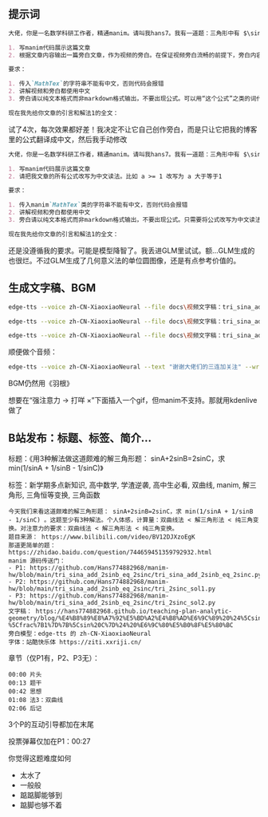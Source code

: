 ## 提示词

```markdown
大佬，你是一名数学科研工作者，精通manim。请叫我hans7。我有一道题：三角形中有 $\sin A+2\sin B=2\sin C$ ，求 $\frac{1}{\sin A}+\frac{1}{\sin B}-\frac{1}{\sin C}$ 最小值。我为这题写好了一篇正确的推理过程的文章，markdown格式。文章介绍了这道题的3种解法，我希望每种解法生成一个视频，第一种解法需要在开头展示题干，后两种解法直接开始展示解法即可。请完成以下需求：

1. 写manim代码展示这篇文章
2. 根据文章内容输出一篇旁白文章，作为视频的旁白。在保证视频旁白流畅的前提下，旁白内容应尽量忠于原文

要求：

1. 传入`MathTex`的字符串不能有中文，否则代码会报错
2. 讲解视频和旁白都使用中文
3. 旁白请以纯文本格式而非markdown格式输出，不要出现公式。可以用“这个公式”之类的词代替，观众看到视频画面能够明白旁白在说哪个公式

现在我先给你文章的引言和解法1的全文：
```

试了4次，每次效果都好差！我决定不让它自己创作旁白，而是只让它把我的博客里的公式翻译成中文，然后我手动修改

```markdown
大佬，你是一名数学科研工作者，精通manim。请叫我hans7。我有一道题：三角形中有 $\sin A+2\sin B=2\sin C$ ，求 $\frac{1}{\sin A}+\frac{1}{\sin B}-\frac{1}{\sin C}$ 最小值。我为这题写好了一篇正确的推理过程的文章，markdown格式。文章介绍了这道题的3种解法，我希望每种解法生成一个视频，第一种解法需要在开头展示题干，后两种解法直接开始展示解法即可。请完成以下需求：

1. 写manim代码展示这篇文章
2. 请把我文章的所有公式改写为中文读法。比如 a >= 1 改写为 a 大于等于1

要求：

1. 传入manim`MathTex`类的字符串不能有中文，否则代码会报错
2. 讲解视频和旁白都使用中文
3. 旁白请以纯文本格式而非markdown格式输出，不要出现公式。只需要将公式改写为中文读法，严禁修改我文章原文！

现在我先给你文章的引言和解法1的全文：
```

还是没遵循我的要求。可能是模型降智了。我丢进GLM里试试。额…GLM生成的也很烂。不过GLM生成了几何意义法的单位圆图像，还是有点参考价值的。

## 生成文字稿、BGM

```bash
edge-tts --voice zh-CN-XiaoxiaoNeural --file docs\视频文字稿：tri_sina_add_2sinb_eq_2sinc-主视频.md --write-media media\bili\tri_sina_add_2sinb_eq_2sinc\tri_sina_add_2sinb_eq_2sinc.mp3 --write-subtitles media\bili\tri_sina_add_2sinb_eq_2sinc\tri_sina_add_2sinb_eq_2sinc.srt

edge-tts --voice zh-CN-XiaoxiaoNeural --file docs\视频文字稿：tri_sina_add_2sinb_eq_2sinc-纯三角变换.md --write-media media\bili\tri_sina_add_2sinb_eq_2sinc\tri_2sinc_sol2.mp3 --write-subtitles media\bili\tri_sina_add_2sinb_eq_2sinc\tri_2sinc_sol2.srt

edge-tts --voice zh-CN-XiaoxiaoNeural --file docs\视频文字稿：tri_sina_add_2sinb_eq_2sinc-正弦定理+余弦定理.md --write-media media\bili\tri_sina_add_2sinb_eq_2sinc\tri_2sinc_sol1.mp3 --write-subtitles media\bili\tri_sina_add_2sinb_eq_2sinc\tri_2sinc_sol1.srt
```

顺便做个音频：

```bash
edge-tts --voice zh-CN-XiaoxiaoNeural --text "谢谢大佬们的三连加关注" --write-media D:\视频制作素材\三连+关注.mp3 --write-subtitles D:\视频制作素材\三连+关注.srt
```

BGM仍然用《羽根》

想要在“强注意力 → 打咩 ×”下面插入一个gif，但manim不支持。那就用kdenlive做了

## B站发布：标题、标签、简介…

标题：《用3种解法做这道颇难的解三角形题： sinA+2sinB=2sinC，求 min(1/sinA + 1/sinB - 1/sinC)》

标签：新学期多点新知识, 高中数学, 学渣逆袭, 高中生必看, 双曲线, manim, 解三角形, 三角恒等变换, 三角函数

```
今天我们来看这道颇难的解三角形题： sinA+2sinB=2sinC，求 min(1/sinA + 1/sinB - 1/sinC) 。这题至少有3种解法。个人体感，计算量：双曲线法 < 解三角形法 < 纯三角变换。对注意力的要求：双曲线法 < 解三角形法 < 纯三角变换。
题目来源： https://www.bilibili.com/video/BV12DJXzoEgK
那道更简单的题： https://zhidao.baidu.com/question/744659451359792932.html
manim 源码传送门：
- P1: https://github.com/Hans774882968/manim-hw/blob/main/tri_sina_add_2sinb_eq_2sinc/tri_sina_add_2sinb_eq_2sinc.py
- P2: https://github.com/Hans774882968/manim-hw/blob/main/tri_sina_add_2sinb_eq_2sinc/tri_2sinc_sol1.py
- P3: https://github.com/Hans774882968/manim-hw/blob/main/tri_sina_add_2sinb_eq_2sinc/tri_2sinc_sol2.py
文字稿： https://hans774882968.github.io/teaching-plan-analytic-geometry/blog/%E4%B8%89%E8%A7%92%E5%BD%A2%E4%B8%AD%E6%9C%89%20%24%5Csin%20A%2B2%5Csin%20B%3D2%5Csin%20C%24%20%EF%BC%8C%E6%B1%82%20%24%5Cfrac%7B1%7D%7B%5Csin%20A%7D%2B%5Cfrac%7B1%7D%7B%5Csin%20B%7D-%5Cfrac%7B1%7D%7B%5Csin%20C%7D%24%20%E6%9C%80%E5%B0%8F%E5%80%BC
旁白模型：edge-tts 的 zh-CN-XiaoxiaoNeural
字体：站酷快乐体 https://ziti.xxriji.cn/
```

章节（仅P1有，P2、P3无）：

```
00:00 片头
00:13 题干
00:42 思想
01:08 法3：双曲线
02:06 后记
```

3个P的互动引导都加在末尾

投票弹幕仅加在P1：00:27

你觉得这题难度如何

- 太水了
- 一般般
- 踮踮脚能够到
- 踮脚也够不着
